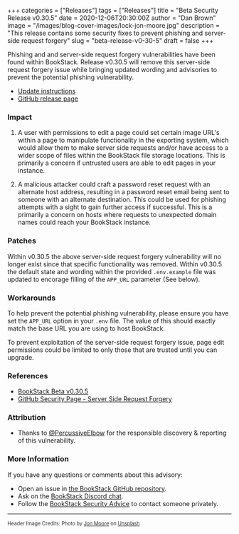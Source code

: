 +++
categories = ["Releases"]
tags = ["Releases"]
title = "Beta Security Release v0.30.5"
date = 2020-12-06T20:30:00Z
author = "Dan Brown"
image = "/images/blog-cover-images/lock-jon-moore.jpg"
description = "This release contains some security fixes to prevent phishing and server-side request forgery"
slug = "beta-release-v0-30-5"
draft = false
+++


Phishing and and server-side request forgery vulnerabilities have been found within BookStack. Release v0.30.5 will remove this server-side request forgery issue while bringing updated wording and advisories to prevent the potential phishing vulnerability.

* [Update instructions](https://www.bookstackapp.com/docs/admin/updates)
* [GitHub release page](https://github.com/BookStackApp/BookStack/releases/tag/v0.30.5)


### Impact

1. A user with permissions to edit a page could set certain image URL's within a page to manipulate functionality in the exporting system, which would allow them to make server side requests and/or have access to a wider scope of files within the BookStack file storage locations. This is primarily a concern if untrusted users are able to edit pages in your instance.

2. A malicious attacker could craft a password reset request with an alternate host address, resulting in a password reset email being sent to someone with an alternate destination. This could be used for phishing attempts with a sight to gain further access if successful. This is a primarily a concern on hosts where requests to unexpected domain names could reach your BookStack instance.

### Patches

Within v0.30.5 the above server-side request forgery vulnerability will no longer exist since that specific functionality was removed. Within v0.30.5 the default state and wording within the provided `.env.example` file was updated to encorage filling of the `APP_URL` parameter (See below).

### Workarounds

To help prevent the potential phishing vulnerability, please ensure you have set the `APP_URL` option in your `.env` file. The value of this should exactly match the base URL you are using to host BookStack.

To prevent exploitation of the server-side request forgery issue, page edit permissions could be limited to only those that are trusted until you can upgrade. 

### References

* [BookStack Beta v0.30.5](https://github.com/BookStackApp/BookStack/releases/tag/v0.30.5)
* [GitHub Security Page - Server Side Request Forgery](https://github.com/BookStackApp/BookStack/security/advisories/GHSA-8wfc-w2r5-x7cr)

### Attribution

* Thanks to [@PercussiveElbow](https://github.com/PercussiveElbow) for the responsible discovery & reporting of this vulnerability.

### More Information

If you have any questions or comments about this advisory:
* Open an issue in [the BookStack GitHub repository](https://github.com/BookStackApp/BookStack/issues).
* Ask on the [BookStack Discord chat](https://discord.gg/ztkBqR2).
* Follow the [BookStack Security Advice](https://github.com/BookStackApp/BookStack#-security) to contact someone privately.

----

<span style="font-size: 0.8em;opacity:0.9;">Header Image Credits: <span>Photo by <a href="https://unsplash.com/@thejmoore?utm_source=unsplash&amp;utm_medium=referral&amp;utm_content=creditCopyText">Jon Moore</a> on <a href="https://unsplash.com/s/photos/locks?utm_source=unsplash&amp;utm_medium=referral&amp;utm_content=creditCopyText">Unsplash</a></span></span>
